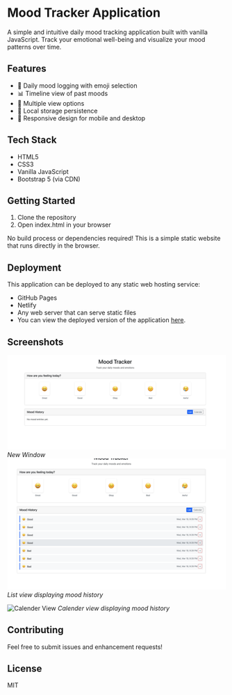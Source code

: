 # Mood Tracker Application

A simple and intuitive daily mood tracking application built with vanilla JavaScript. Track your emotional well-being and visualize your mood patterns over time.

## Features

- 📝 Daily mood logging with emoji selection
- 📊 Timeline view of past moods
- 📅 Multiple view options
- 💾 Local storage persistence
- 📱 Responsive design for mobile and desktop

## Tech Stack

- HTML5
- CSS3
- Vanilla JavaScript
- Bootstrap 5 (via CDN)

## Getting Started

1. Clone the repository
2. Open index.html in your browser

No build process or dependencies required! This is a simple static website that runs directly in the browser.

## Deployment

This application can be deployed to any static web hosting service:

- GitHub Pages
- Netlify
- Any web server that can serve static files
- You can view the deployed version of the application [here](https://mood-tracker-manya.netlify.app/).

## Screenshots

![Homepage](./screenshots/Screenshot%202025-03-19%20at%2021.28.51.png)
*New Window*
![List View](./screenshots/Screenshot%202025-03-19%20at%2021.29.09.png)
*List view displaying mood history*

![Calender View](./screenshots/sssets/Screenshot%202025-03-19%20at%2021.29.27.png)
*Calender view displaying mood history*

## Contributing

Feel free to submit issues and enhancement requests!

## License

MIT
